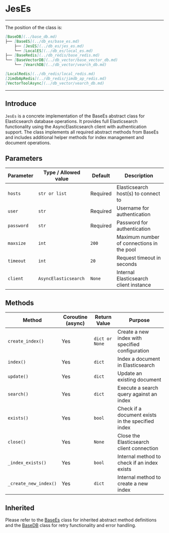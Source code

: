 # JesEs
---
The position of the class is:

```markdown
[BaseDB](../base_db.md)
├── [BaseES](../db_es/base_es.md)
    ├── [JesES](../db_es/jes_es.md)
    └── [LocalES](../db_es/local_es.md)
├── [BaseRedis](../db_redis/base_redis.md)
└── [BaseVectorDB](../db_vector/base_vector_db.md)
    └── [VearchDB](../db_vector/vearch_db.md)

[LocalRedis](../db_redis/local_redis.md)
[JimdbApRedis](../db_redis/jimdb_ap_redis.md)
[VectorToolAsync](../db_vector/vearch_db.md)
```

---

## Introduce

`JesEs` is a concrete implementation of the BaseEs abstract class for Elasticsearch database operations. It provides full Elasticsearch functionality using the AsyncElasticsearch client with authentication support. The class implements all required abstract methods from BaseEs and includes additional helper methods for index management and document operations.

## Parameters

| Parameter | Type / Allowed value | Default | Description |
| --------- | -------------------- | ------- | ----------- |
| `hosts` | `str or list` | Required | Elasticsearch host(s) to connect to |
| `user` | `str` | Required | Username for authentication |
| `password` | `str` | Required | Password for authentication |
| `maxsize` | `int` | `200` | Maximum number of connections in the pool |
| `timeout` | `int` | `20` | Request timeout in seconds |
| `client` | `AsyncElasticsearch` | `None` | Internal Elasticsearch client instance |

## Methods

| Method | Coroutine (async) | Return Value | Purpose |
| ------ | ----------------- | ------------ | ------- |
| `create_index()` | Yes | `dict or None` | Create a new index with specified configuration |
| `index()` | Yes | `dict` | Index a document in Elasticsearch |
| `update()` | Yes | `dict` | Update an existing document |
| `search()` | Yes | `dict` | Execute a search query against an index |
| `exists()` | Yes | `bool` | Check if a document exists in the specified index |
| `close()` | Yes | `None` | Close the Elasticsearch client connection |
| `_index_exists()` | Yes | `bool` | Internal method to check if an index exists |
| `_create_new_index()` | Yes | `dict` | Internal method to create a new index |

## Inherited

Please refer to the [BaseEs](./base_es.md) class for inherited abstract method definitions and the [BaseDB](../base_db.md) class for retry functionality and error handling.

